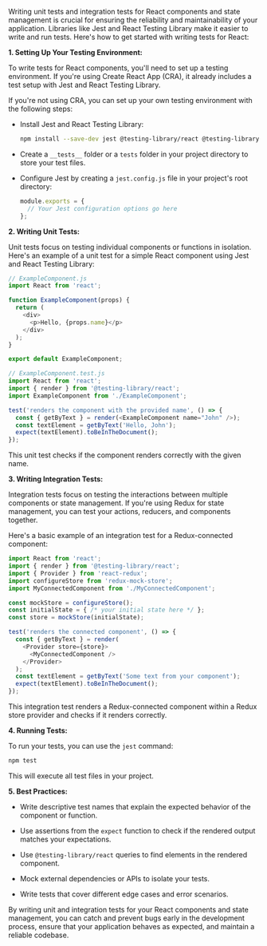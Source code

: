 Writing unit tests and integration tests for React components and state management is crucial for ensuring the reliability and maintainability of your application. Libraries like Jest and React Testing Library make it easier to write and run tests. Here's how to get started with writing tests for React:

**1. Setting Up Your Testing Environment:**

To write tests for React components, you'll need to set up a testing environment. If you're using Create React App (CRA), it already includes a test setup with Jest and React Testing Library.

If you're not using CRA, you can set up your own testing environment with the following steps:

- Install Jest and React Testing Library:

  ```bash
  npm install --save-dev jest @testing-library/react @testing-library/jest-dom
  ```

- Create a `__tests__` folder or a `tests` folder in your project directory to store your test files.

- Configure Jest by creating a `jest.config.js` file in your project's root directory:

  ```javascript
  module.exports = {
    // Your Jest configuration options go here
  };
  ```

**2. Writing Unit Tests:**

Unit tests focus on testing individual components or functions in isolation. Here's an example of a unit test for a simple React component using Jest and React Testing Library:

```javascript
// ExampleComponent.js
import React from 'react';

function ExampleComponent(props) {
  return (
    <div>
      <p>Hello, {props.name}</p>
    </div>
  );
}

export default ExampleComponent;
```

```javascript
// ExampleComponent.test.js
import React from 'react';
import { render } from '@testing-library/react';
import ExampleComponent from './ExampleComponent';

test('renders the component with the provided name', () => {
  const { getByText } = render(<ExampleComponent name="John" />);
  const textElement = getByText('Hello, John');
  expect(textElement).toBeInTheDocument();
});
```

This unit test checks if the component renders correctly with the given name.

**3. Writing Integration Tests:**

Integration tests focus on testing the interactions between multiple components or state management. If you're using Redux for state management, you can test your actions, reducers, and components together.

Here's a basic example of an integration test for a Redux-connected component:

```javascript
import React from 'react';
import { render } from '@testing-library/react';
import { Provider } from 'react-redux';
import configureStore from 'redux-mock-store';
import MyConnectedComponent from './MyConnectedComponent';

const mockStore = configureStore();
const initialState = { /* your initial state here */ };
const store = mockStore(initialState);

test('renders the connected component', () => {
  const { getByText } = render(
    <Provider store={store}>
      <MyConnectedComponent />
    </Provider>
  );
  const textElement = getByText('Some text from your component');
  expect(textElement).toBeInTheDocument();
});
```

This integration test renders a Redux-connected component within a Redux store provider and checks if it renders correctly.

**4. Running Tests:**

To run your tests, you can use the `jest` command:

```bash
npm test
```

This will execute all test files in your project.

**5. Best Practices:**

- Write descriptive test names that explain the expected behavior of the component or function.

- Use assertions from the `expect` function to check if the rendered output matches your expectations.

- Use `@testing-library/react` queries to find elements in the rendered component.

- Mock external dependencies or APIs to isolate your tests.

- Write tests that cover different edge cases and error scenarios.

By writing unit and integration tests for your React components and state management, you can catch and prevent bugs early in the development process, ensure that your application behaves as expected, and maintain a reliable codebase.